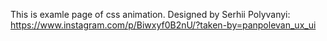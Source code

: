 This is examle page of css animation.
Designed by Serhii Polyvanyi: https://www.instagram.com/p/Biwxyf0B2nU/?taken-by=panpolevan_ux_ui
